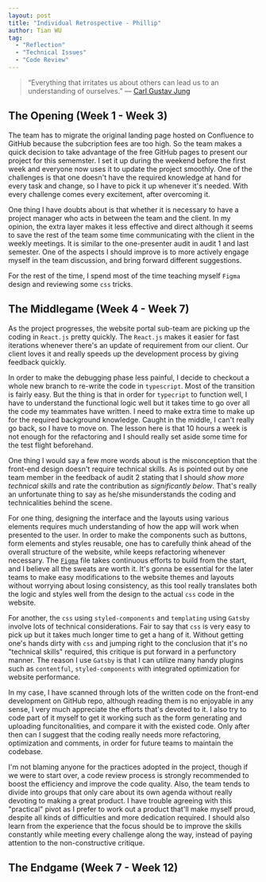 ```yaml
---
layout: post
title: "Individual Retrospective - Phillip"
author: Tian WU
tag:
  - "Reflection"
  - "Technical Issues"
  - "Code Review"
---
```


> “Everything that irritates us about others can lead us to an understanding of ourselves.” ― [Carl Gustav Jung](https://en.wikipedia.org/wiki/Carl_Jung)

## The Opening (Week 1 - Week 3)

The team has to migrate the original landing page hosted on Confluence to GitHub because the subcription fees are too high. So the team makes a quick decision to take advantage of the free GitHub pages to present our project for this sememster. I set it up during the weekend before the first week and everyone now uses it to update the project smoothly. One of the challenges is that one doesn't have the required knowledge at hand for every task and change, so I have to pick it up whenever it's needed. With every challenge comes every excitement, after overcoming it.

One thing I have doubts about is that whether it is necessary to have a project manager who acts in between the team and the client. In my opinion, the extra layer makes it less effective and direct although it seems to save the rest of the team some time communicating with the client in the weekly meetings. It is similar to the one-presenter audit in audit 1 and last semester. One of the aspects I should improve is to more actively engage myself in the team discussion, and bring forward different suggestions.

For the rest of the time, I spend most of the time teaching myself `Figma` design and reviewing some `css` tricks.

## The Middlegame (Week 4 - Week 7)

As the project progresses, the website portal sub-team are picking up the coding in `React.js` pretty quickly. The `React.js` makes it easier for fast iterations whenever there's an update of requirement from our client. Our client loves it and really speeds up the development process by giving feedback quickly.

In order to make the debugging phase less painful, I decide to checkout a whole new branch to re-write the code in `typescript`. Most of the transition is fairly easy. But the thing is that in order for `typecript` to function well, I have to understand the functional logic well but it takes time to go over all the code my teammates have written. I need to make extra time to make up for the required background knowledge. Caught in the middle, I can't really go back, so I have to move on. The lesson here is that 10 hours a week is not enough for the refactoring and I should really set aside some time for the test flight beforehand.

One thing I would say a few more words about is the misconception that the front-end design doesn't require technical skills. As is pointed out by one team member in the feedback of audit 2 stating that I should _show more technical skills_ and rate the contribution as _significantly below_. That's really an unfortunate thing to say as he/she misunderstands the coding and technicalities behind the scene.

For one thing, designing the interface and the layouts using various elements requires much understanding of how the app will work when presented to the user. In order to make the components such as buttons, form elements and styles reusable, one has to carefully think ahead of the overall structure of the website, while keeps refactoring whenever necessary. The [`Figma`](https://www.figma.com/file/ol7ZmeiJ24GHMqA7N7IebW/OptoFab?node-id=0%3A1) file takes continuous efforts to build from the start, and I believe all the sweats are worth it. It's gonna be essential for the later teams to make easy modifications to the website themes and layouts without worrying about losing consistency, as this tool really translates both the logic and styles well from the design to the actual `css` code in the website.

For another, the `css` using `styled-components` and `templating` using `Gatsby` involve lots of technical considerations. Fair to say that `css` is very easy to pick up but it takes much longer time to get a hang of it. Without getting one's hands dirty with `css` and jumping right to the conclusion that it's no "technical skills" required, this critique is put forward in a perfunctory manner. The reason I use `Gatsby` is that I can utilize many handy plugins such as `contentful`, `styled-components` with integrated optimization for website performance.

In my case, I have scanned through lots of the written code on the front-end development on GitHub repo, although reading them is no enjoyable in any sense, I very much appreciate the efforts that's devoted to it. I also try to code part of it myself to get it working such as the form generating and uploading funcitonalities, and compare it with the existed code. Only after then can I suggest that the coding really needs more refactoring, optimization and comments, in order for future teams to maintain the codebase.

I'm not blaming anyone for the practices adopted in the project, though if we were to start over, a code review process is strongly recommended to boost the efficiency and improve the code quality. Also, the team tends to divide into groups that only care about its own agenda without really devoting to making a great product. I have trouble agreeing with this "practical" pivot as I prefer to work out a product that'll make myself proud, despite all kinds of difficulties and more dedication required. I should also learn from the experience that the focus should be to improve the skills constantly while meeting every challenge along the way, instead of paying attention to the non-constructive critique.

## The Endgame (Week 7 - Week 12)
